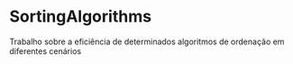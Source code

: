 # SortingAlgorithms
Trabalho sobre a eficiência de determinados algoritmos de ordenação em diferentes cenários
